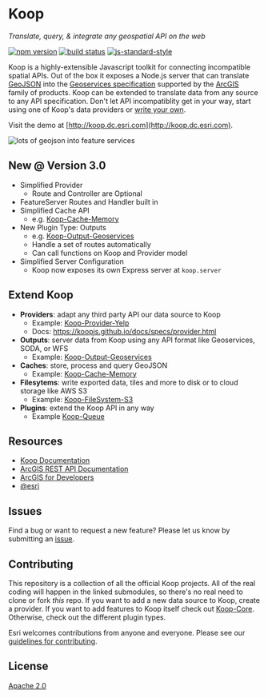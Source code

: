 # Koop

*Translate, query, & integrate any geospatial API on the web*

[![npm version][npm-img]][npm-url]
[![build status][travis-img]][travis-url]
[![js-standard-style][standard-img]][standard-url]

Koop is a highly-extensible Javascript toolkit for connecting incompatible spatial APIs. Out of the box it exposes a Node.js server that can translate [GeoJSON](http://geojson.org/) into the [Geoservices specification](https://geoservices.github.io) supported by the [ArcGIS](http://www.esri.com/arcgis/about-arcgis) family of products. Koop can be extended to translate data from any source to any API specification. Don't let API incompatiblity get in your way, start using one of Koop's data providers or [write your own](https://koopjs.github.io/docs/specs/provider.html).

Visit the demo at [http://koop.dc.esri.com](http://koop.dc.esri.com).

![lots of geojson into feature services](https://cloud.githubusercontent.com/assets/351164/2530456/333495b0-b526-11e3-8f9b-c1ebeb75b044.png)

## New @ Version 3.0

- Simplified Provider
  - Route and Controller are Optional
- FeatureServer Routes and Handler built in
- Simplified Cache API
  - e.g. [Koop-Cache-Memory](https://github.com/koopjs/koop-cache-memory)
- New Plugin Type: Outputs
  - e.g. [Koop-Output-Geoservices](https://github.com/koopjs/koop-output-geoservices)
  - Handle a set of routes automatically
  - Can call functions on Koop and Provider model
- Simplified Server Configuration
  - Koop now exposes its own Express server at `koop.server`

## Extend Koop

- **Providers**: adapt any third party API our data source to Koop
  - Example: [Koop-Provider-Yelp](https://github.com/koopjs/koop-provider-yelp)
  - Docs: https://koopjs.github.io/docs/specs/provider.html
- **Outputs**: server data from Koop using any API format like Geoservices, SODA, or WFS
  - Example: [Koop-Output-Geoservices](https://github.com/koopjs/koop-output-geoservices)
- **Caches**: store, process and query GeoJSON
  - Example: [Koop-Cache-Memory](https:/github.com/koopjs/koop-cache-memory)
- **Filesytems**: write exported data, tiles and more to disk or to cloud storage like AWS S3
  - Example: [Koop-FileSystem-S3](https://github.com/koopjs/koop-filesystem-s3)
- **Plugins**: extend the Koop API in any way
  - Example [Koop-Queue](https://github.com/koopjs/koop-queue)

## Resources

* [Koop Documentation](https://koopjs.github.io/docs)
* [ArcGIS REST API Documentation](http://resources.arcgis.com/en/help/arcgis-rest-api/)
* [ArcGIS for Developers](http://developers.arcgis.com)
* [@esri](http://twitter.com/esri)

## Issues

Find a bug or want to request a new feature? Please let us know by submitting an [issue](https://github.com/koopjs/koop/issues).

## Contributing

This repository is a collection of all the official Koop projects. All of the real coding will happen in the linked submodules, so there's no real need to clone or fork *this* repo. If you want to add a new data source to Koop, create a provider. If you want to add features to Koop itself check out [Koop-Core](https://github.com/koopjs/koop-core). Otherwise, check out the different plugin types.

Esri welcomes contributions from anyone and everyone. Please see our [guidelines for contributing](https://github.com/Esri/contributing).

## License

[Apache 2.0](LICENSE)

<!-- [](Esri Tags: ArcGIS Web Mapping GeoJson FeatureServices) -->
<!-- [](Esri Language: JavaScript) -->


[npm-img]: https://img.shields.io/npm/v/koop.svg?style=flat-square
[npm-url]: https://www.npmjs.com/package/koop
[travis-img]: https://img.shields.io/travis/koopjs/koop/master.svg?style=flat-square
[travis-url]: https://travis-ci.org/koopjs/koop
[standard-img]: https://img.shields.io/badge/code%20style-standard-brightgreen.svg
[standard-url]: http://standardjs.com/
